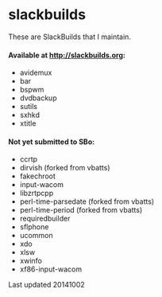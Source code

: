 slackbuilds
===========

These are SlackBuilds that I maintain.

#### Available at http://slackbuilds.org:

* avidemux
* bar
* bspwm
* dvdbackup
* sutils
* sxhkd
* xtitle

#### Not yet submitted to SBo:

* ccrtp
* dirvish (forked from vbatts)
* fakechroot
* input-wacom
* libzrtpcpp
* perl-time-parsedate (forked from vbatts)
* perl-time-period (forked from vbatts)
* requiredbuilder
* sflphone
* ucommon
* xdo
* xlsw
* xwinfo
* xf86-input-wacom


Last updated 20141002
